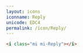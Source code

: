 ```yaml
---
layout: icons
iconname: Reply
unicode: EDC4
permalink: /icon/Reply/
---
```


``` html
<i class="mi mi-Reply"></i>
```
